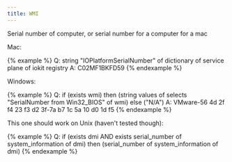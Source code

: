 ```yaml
---
title: WMI
---
```


Serial number of computer, or serial number for a computer for a mac

Mac:

{% example %}
Q: string "IOPlatformSerialNumber" of dictionary of service plane of iokit registry
A: C02MF1BKFD59
{% endexample %}

Windows:

{% example %}
Q: if (exists wmi) then (string values of selects "SerialNumber from Win32_BIOS" of wmi) else ("N/A")
A: VMware-56 4d 2f f4 23 f3 d2 3f-7a b7 1c 5a 10 d0 1d f5
{% endexample %}

This one should work on Unix (haven't tested though):

{% example %}
Q: if (exists dmi AND exists serial_number of system_information of dmi) then (serial_number of system_information of dmi)
{% endexample %}
